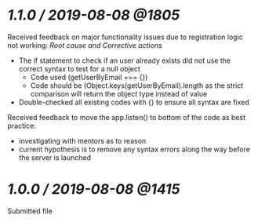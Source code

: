 # *1.1.0 / 2019-08-08 @1805*
Received feedback on major functionality issues due to registration logic not working:
*Root cause and Corrective actions*
  - The if statement to check if an user already exists did not use the correct syntax to test for a null object
    - Code used (getUserByEmail === {})
    - Code should be (Object.keys(getUserByEmail).length as the strict comparison will return the object type instead of value
  - Double-checked all existing codes with {} to ensure all syntax are fixed

Received feedback to move the app.listen() to bottom of the code as best practice:
  - investigating with mentors as to reason
  - current hypothesis is to remove any syntax errors along the way before the server is launched

# *1.0.0 / 2019-08-08 @1415*
Submitted file
